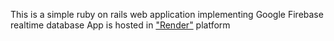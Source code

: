 This is a simple ruby on rails web application implementing Google Firebase realtime database
App is hosted in ["Render"](https://www.render.com) platform
